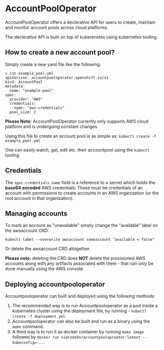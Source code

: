 # AccountPoolOperator

AccountPoolOperator offers a declerative API for users to create, maintain and monitor account pools across cloud platforms.

The declerative API is built on top of kuberenetes using kubernetes tooling.

## How to create a new account pool?

Simply create a new yaml file like the following:

```
> cat example_pool.yml
apiVersion: accountpooloperator.openshift.io/v1
kind: AccountPool
metadata:
  name: "example-pool"
spec:
  provider: "AWS"
  credentials:
    name: "aws-credentials"
  pool_size: 2
```


**Please Note:** AccountPoolOperator currently only supports AWS cloud platform and is undergoing constant changes.

Using this file to create an account pool is as simple as: `kubectl create -f example_pool.yml`

One can easily watch, get, edit etc. their accountpool using the `kubectl` tooling.

## Credentials
The `spec.credentials.name` field is a reference to a secret which holds the **base64 encoded** AWS credentials: These must be credentials
of an account with permissions to create accounts in an AWS organization (or the root account in that organization).

## Managing accounts
To mark an account as "unavailable" simply change the "available" label on the awsaccount CRD:
```
kubectl label --overwrite awsaccount someaccount "available = false"
```
Or delete the awsaccount CRD altogether.

**Please note:** deleting the CRD does **NOT** delete the provisioned AWS accounts along with any artifacts associated with them - that can only be done manually using the AWS console.

## Deploying accountpooloperator
Accountpooloperator can built and deployed using the following methods:

1. The recommended way is to run Accountpooloperator as a pod inside a kubernetes cluster using the deployment file, by running - `kubectl create -f deployment.yml`.
2. Accountpooloperator can also be built and run as a binary using the `make` command.
3. A third way is to run it as docker container by running `make image` followed by `docker run nimrodshn/accountpoolopreator:latest --kubeconfig=...`.



